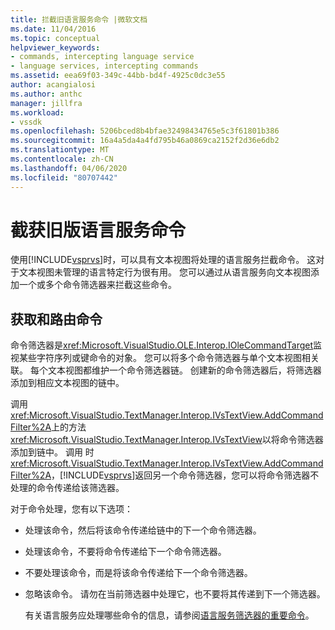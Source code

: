 ```yaml
---
title: 拦截旧语言服务命令 |微软文档
ms.date: 11/04/2016
ms.topic: conceptual
helpviewer_keywords:
- commands, intercepting language service
- language services, intercepting commands
ms.assetid: eea69f03-349c-44bb-bd4f-4925c0dc3e55
author: acangialosi
ms.author: anthc
manager: jillfra
ms.workload:
- vssdk
ms.openlocfilehash: 5206bced8b4bfae32498434765e5c3f61801b386
ms.sourcegitcommit: 16a4a5da4a4fd795b46a0869ca2152f2d36e6db2
ms.translationtype: MT
ms.contentlocale: zh-CN
ms.lasthandoff: 04/06/2020
ms.locfileid: "80707442"
---
```

# <a name="intercepting-legacy-language-service-commands"></a>截获旧版语言服务命令
使用[!INCLUDE[vsprvs](../../code-quality/includes/vsprvs_md.md)]时，可以具有文本视图将处理的语言服务拦截命令。 这对于文本视图未管理的语言特定行为很有用。 您可以通过从语言服务向文本视图添加一个或多个命令筛选器来拦截这些命令。

## <a name="getting-and-routing-the-command"></a>获取和路由命令
 命令筛选器是<xref:Microsoft.VisualStudio.OLE.Interop.IOleCommandTarget>监视某些字符序列或键命令的对象。 您可以将多个命令筛选器与单个文本视图相关联。 每个文本视图都维护一个命令筛选器链。 创建新的命令筛选器后，将筛选器添加到相应文本视图的链中。

 调用<xref:Microsoft.VisualStudio.TextManager.Interop.IVsTextView.AddCommandFilter%2A>上的方法<xref:Microsoft.VisualStudio.TextManager.Interop.IVsTextView>以将命令筛选器添加到链中。 调用 时<xref:Microsoft.VisualStudio.TextManager.Interop.IVsTextView.AddCommandFilter%2A>，[!INCLUDE[vsprvs](../../code-quality/includes/vsprvs_md.md)]返回另一个命令筛选器，您可以将命令筛选器不处理的命令传递给该筛选器。

 对于命令处理，您有以下选项：

- 处理该命令，然后将该命令传递给链中的下一个命令筛选器。

- 处理该命令，不要将命令传递给下一个命令筛选器。

- 不要处理该命令，而是将该命令传递给下一个命令筛选器。

- 忽略该命令。 请勿在当前筛选器中处理它，也不要将其传递到下一个筛选器。

  有关语言服务应处理哪些命令的信息，请参阅[语言服务筛选器的重要命令](../../extensibility/internals/important-commands-for-language-service-filters.md)。
